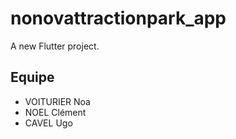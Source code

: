 # nonovattractionpark_app

A new Flutter project.

## Equipe
- VOITURIER Noa
- NOEL Clément
- CAVEL Ugo
